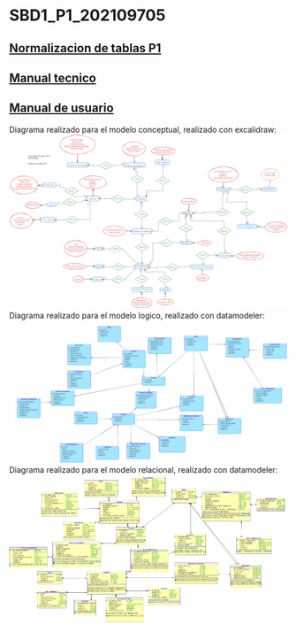 # SBD1_P1_202109705
## [Normalizacion de tablas P1](https://docs.google.com/spreadsheets/d/1shWiuavApTypH0oO4eYShfWLYI0867wxHVzaHkl4IQw/edit?usp=sharing)
## [Manual tecnico](https://github.com/Samashoas/SBD1_P1_202109705/blob/main/Tecnico.md)
## [Manual de usuario](https://github.com/Samashoas/SBD1_P1_202109705/blob/main/Usuario.md)
Diagrama realizado para el modelo conceptual, realizado con excalidraw:
![Diagrama Modelo Conceptual](https://github.com/Samashoas/SBD1_P1_202109705/blob/main/%5BSDB1%5DDiagramas_P1/%5BSBD1%5DModelo_Conceptual_P1.png?raw=true)
Diagrama realizado para el modelo logico, realizado con datamodeler:
![Diagrama Modelo Logico](https://github.com/Samashoas/SBD1_P1_202109705/blob/main/%5BSDB1%5DDiagramas_P1/%5BSBD1%5DModelo_Logicol_P1.png?raw=true)
Diagrama realizado para el modelo relacional, realizado con datamodeler: 
![Diagrama de arquitectura](https://github.com/Samashoas/SBD1_P1_202109705/blob/main/%5BSDB1%5DDiagramas_P1/%5BSBD1%5DModelo_Relacionall_P1.png?raw=true)

